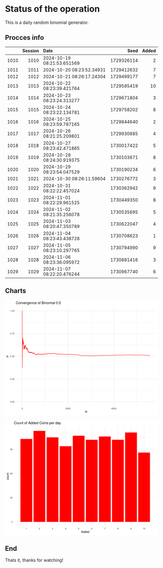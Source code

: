 # Status of the operation
  
  This is a daily random binomial generator.
  
## Procces info

|     | Session|Date                       |       Seed| Added|
|:----|-------:|:--------------------------|----------:|-----:|
|1010 |    1010|2024-10-19 08:21:53.651569 | 1729326114|     2|
|1011 |    1011|2024-10-20 08:23:52.34931  | 1729412632|     7|
|1012 |    1012|2024-10-21 08:26:17.24304  | 1729499177|     7|
|1013 |    1013|2024-10-22 08:23:39.421764 | 1729585419|    10|
|1014 |    1014|2024-10-23 08:23:24.313277 | 1729671804|     3|
|1015 |    1015|2024-10-24 08:23:22.134781 | 1729758202|     8|
|1016 |    1016|2024-10-25 08:23:59.787165 | 1729844640|     2|
|1017 |    1017|2024-10-26 08:21:25.209801 | 1729930885|     4|
|1018 |    1018|2024-10-27 08:23:42.471865 | 1730017422|     5|
|1019 |    1019|2024-10-28 08:24:30.919375 | 1730103871|     8|
|1020 |    1020|2024-10-29 08:23:54.047529 | 1730190234|     6|
|1021 |    1021|2024-10-30 08:26:11.59604  | 1730276772|     3|
|1022 |    1022|2024-10-31 08:22:22.457024 | 1730362942|     9|
|1023 |    1023|2024-11-01 08:22:29.961525 | 1730449350|     8|
|1024 |    1024|2024-11-02 08:21:35.256078 | 1730535695|     5|
|1025 |    1025|2024-11-03 08:20:47.350789 | 1730622047|     4|
|1026 |    1026|2024-11-04 08:23:43.438728 | 1730708623|     1|
|1027 |    1027|2024-11-05 08:23:10.297765 | 1730794990|     9|
|1028 |    1028|2024-11-06 08:23:36.095972 | 1730881416|     3|
|1029 |    1029|2024-11-07 08:22:20.476244 | 1730967740|     6|

## Charts 

![](charts/plot1.png)

![](charts/plot2.png)

## End

Thats it, thanks for watching!
